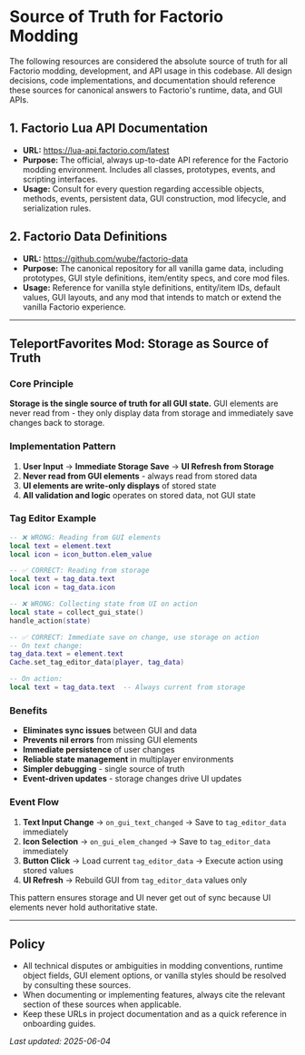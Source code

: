 # Source of Truth for Factorio Modding

The following resources are considered the absolute source of truth for all Factorio modding, development, and API usage in this codebase. All design decisions, code implementations, and documentation should reference these sources for canonical answers to Factorio's runtime, data, and GUI APIs.

## 1. Factorio Lua API Documentation

- **URL:** https://lua-api.factorio.com/latest
- **Purpose:** The official, always up-to-date API reference for the Factorio modding environment. Includes all classes, prototypes, events, and scripting interfaces.  
- **Usage:** Consult for every question regarding accessible objects, methods, events, persistent data, GUI construction, mod lifecycle, and serialization rules.

## 2. Factorio Data Definitions

- **URL:** https://github.com/wube/factorio-data
- **Purpose:** The canonical repository for all vanilla game data, including prototypes, GUI style definitions, item/entity specs, and core mod files.  
- **Usage:** Reference for vanilla style definitions, entity/item IDs, default values, GUI layouts, and any mod that intends to match or extend the vanilla Factorio experience.

---

## TeleportFavorites Mod: Storage as Source of Truth

### Core Principle

**Storage is the single source of truth for all GUI state.** GUI elements are never read from - they only display data from storage and immediately save changes back to storage.

### Implementation Pattern

1. **User Input** → **Immediate Storage Save** → **UI Refresh from Storage**
2. **Never read from GUI elements** - always read from stored data
3. **UI elements are write-only displays** of stored state
4. **All validation and logic** operates on stored data, not GUI state

### Tag Editor Example

```lua
-- ❌ WRONG: Reading from GUI elements
local text = element.text
local icon = icon_button.elem_value

-- ✅ CORRECT: Reading from storage
local text = tag_data.text
local icon = tag_data.icon

-- ❌ WRONG: Collecting state from UI on action
local state = collect_gui_state()
handle_action(state)

-- ✅ CORRECT: Immediate save on change, use storage on action
-- On text change:
tag_data.text = element.text
Cache.set_tag_editor_data(player, tag_data)

-- On action:
local text = tag_data.text  -- Always current from storage
```

### Benefits

- **Eliminates sync issues** between GUI and data
- **Prevents nil errors** from missing GUI elements  
- **Immediate persistence** of user changes
- **Reliable state management** in multiplayer environments
- **Simpler debugging** - single source of truth
- **Event-driven updates** - storage changes drive UI updates

### Event Flow

1. **Text Input Change** → `on_gui_text_changed` → Save to `tag_editor_data` immediately
2. **Icon Selection** → `on_gui_elem_changed` → Save to `tag_editor_data` immediately
3. **Button Click** → Load current `tag_editor_data` → Execute action using stored values
4. **UI Refresh** → Rebuild GUI from `tag_editor_data` values only

This pattern ensures storage and UI never get out of sync because UI elements never hold authoritative state.

---

## Policy

- All technical disputes or ambiguities in modding conventions, runtime object fields, GUI element options, or vanilla styles should be resolved by consulting these sources.
- When documenting or implementing features, always cite the relevant section of these sources when applicable.
- Keep these URLs in project documentation and as a quick reference in onboarding guides.

_Last updated: 2025-06-04_